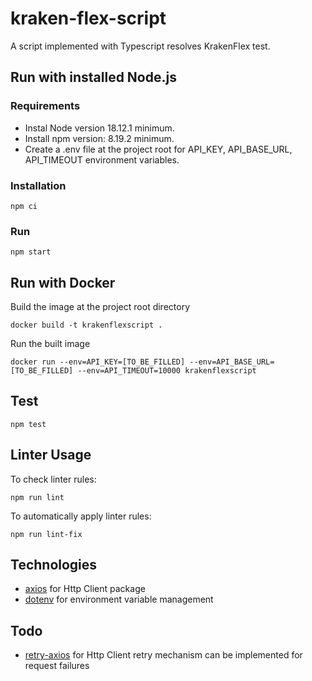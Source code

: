 # kraken-flex-script

A script implemented with Typescript resolves KrakenFlex test.

## Run with installed Node.js

### Requirements

- Instal Node version 18.12.1 minimum.
- Install npm version: 8.19.2 minimum.
- Create a .env file at the project root for API_KEY, API_BASE_URL, API_TIMEOUT environment variables.

### Installation

```shell
npm ci
```

### Run

```shell
npm start
```

## Run with Docker

Build the image at the project root directory

```shell
docker build -t krakenflexscript .
```

Run the built image

```shell
docker run --env=API_KEY=[TO_BE_FILLED] --env=API_BASE_URL=[TO_BE_FILLED] --env=API_TIMEOUT=10000 krakenflexscript
```

## Test

```shell
npm test
```

## Linter Usage

To check linter rules:

```shell
npm run lint
```

To automatically apply linter rules:

```shell
npm run lint-fix
```

## Technologies

- [axios](https://www.npmjs.com/package/axios) for Http Client package
- [dotenv](https://www.npmjs.com/package/dotenv) for environment variable management

## Todo

- [retry-axios](https://github.com/JustinBeckwith/retry-axios) for Http Client retry mechanism can be implemented for request failures
